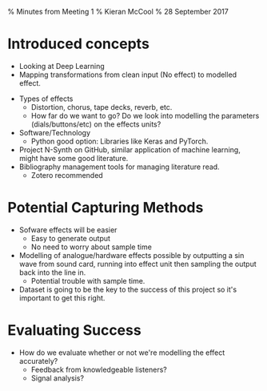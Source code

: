 % Minutes from Meeting 1
% Kieran McCool
% 28 September 2017

# Introduced concepts

- Looking at Deep Learning
- Mapping transformations from clean input (No effect) to modelled effect.
* Types of effects
    - Distortion, chorus, tape decks, reverb, etc.
    - How far do we want to go? Do we look into modelling the parameters (dials/buttons/etc) on the effects units?
* Software/Technology
    - Python good option: Libraries like Keras and PyTorch.
* Project N-Synth on GitHub, similar application of machine learning, might have some good literature.
* Bibliography management tools for managing literature read.
    - Zotero recommended

# Potential Capturing Methods

* Sofware effects will be easier
    - Easy to generate output
    - No need to worry about sample time
* Modelling of analogue/hardware effects possible by outputting a sin wave from sound card, running into effect unit then sampling the output back into the line in.
    - Potential trouble with sample time.
* Dataset is going to be the key to the success of this project so it's important to get this right.

# Evaluating Success

* How do we evaluate whether or not we're modelling the effect accurately?
    - Feedback from knowledgeable listeners?
    - Signal analysis?
